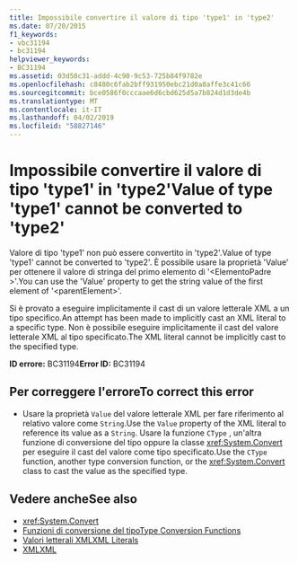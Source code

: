 ```yaml
---
title: Impossibile convertire il valore di tipo 'type1' in 'type2'
ms.date: 07/20/2015
f1_keywords:
- vbc31194
- bc31194
helpviewer_keywords:
- BC31194
ms.assetid: 03d50c31-addd-4c90-9c53-725b84f9782e
ms.openlocfilehash: c8480c6fab2bff931950ebc21d0a8affe3c41c66
ms.sourcegitcommit: bce0586f0cccaae6d6cbd625d5a7b824d1d3de4b
ms.translationtype: MT
ms.contentlocale: it-IT
ms.lasthandoff: 04/02/2019
ms.locfileid: "58827146"
---
```

# <a name="value-of-type-type1-cannot-be-converted-to-type2"></a><span data-ttu-id="8570f-102">Impossibile convertire il valore di tipo 'type1' in 'type2'</span><span class="sxs-lookup"><span data-stu-id="8570f-102">Value of type 'type1' cannot be converted to 'type2'</span></span>
<span data-ttu-id="8570f-103">Valore di tipo 'type1' non può essere convertito in 'type2'.</span><span class="sxs-lookup"><span data-stu-id="8570f-103">Value of type 'type1' cannot be converted to 'type2'.</span></span> <span data-ttu-id="8570f-104">È possibile usare la proprietà 'Value' per ottenere il valore di stringa del primo elemento di '\<ElementoPadre >'.</span><span class="sxs-lookup"><span data-stu-id="8570f-104">You can use the 'Value' property to get the string value of the first element of '\<parentElement>'.</span></span>  
  
 <span data-ttu-id="8570f-105">Si è provato a eseguire implicitamente il cast di un valore letterale XML a un tipo specifico.</span><span class="sxs-lookup"><span data-stu-id="8570f-105">An attempt has been made to implicitly cast an XML literal to a specific type.</span></span> <span data-ttu-id="8570f-106">Non è possibile eseguire implicitamente il cast del valore letterale XML al tipo specificato.</span><span class="sxs-lookup"><span data-stu-id="8570f-106">The XML literal cannot be implicitly cast to the specified type.</span></span>  
  
 <span data-ttu-id="8570f-107">**ID errore:** BC31194</span><span class="sxs-lookup"><span data-stu-id="8570f-107">**Error ID:** BC31194</span></span>  
  
## <a name="to-correct-this-error"></a><span data-ttu-id="8570f-108">Per correggere l'errore</span><span class="sxs-lookup"><span data-stu-id="8570f-108">To correct this error</span></span>  
  
-   <span data-ttu-id="8570f-109">Usare la proprietà `Value` del valore letterale XML per fare riferimento al relativo valore come `String`.</span><span class="sxs-lookup"><span data-stu-id="8570f-109">Use the `Value` property of the XML literal to reference its value as a `String`.</span></span> <span data-ttu-id="8570f-110">Usare la funzione `CType` , un'altra funzione di conversione del tipo oppure la classe <xref:System.Convert> per eseguire il cast del valore come tipo specificato.</span><span class="sxs-lookup"><span data-stu-id="8570f-110">Use the `CType` function, another type conversion function, or the <xref:System.Convert> class to cast the value as the specified type.</span></span>  
  
## <a name="see-also"></a><span data-ttu-id="8570f-111">Vedere anche</span><span class="sxs-lookup"><span data-stu-id="8570f-111">See also</span></span>

- <xref:System.Convert>
- [<span data-ttu-id="8570f-112">Funzioni di conversione del tipo</span><span class="sxs-lookup"><span data-stu-id="8570f-112">Type Conversion Functions</span></span>](../../../visual-basic/language-reference/functions/type-conversion-functions.md)
- [<span data-ttu-id="8570f-113">Valori letterali XML</span><span class="sxs-lookup"><span data-stu-id="8570f-113">XML Literals</span></span>](../../../visual-basic/language-reference/xml-literals/index.md)
- [<span data-ttu-id="8570f-114">XML</span><span class="sxs-lookup"><span data-stu-id="8570f-114">XML</span></span>](../../../visual-basic/programming-guide/language-features/xml/index.md)
